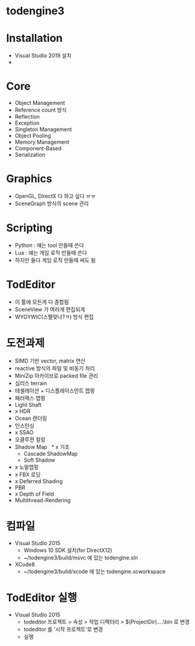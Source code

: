 # todengine3

# Installation
 * Visual Studio 2019 설치
 * 

# Core
 * Object Management
 * Reference count 방식 
 * Reflection
 * Exception
 * Singleton Management
 * Object Pooling
 * Memory Management
 * Component-Based 
 * Serialization
 
# Graphics
 * OpenGL, DirectX 다 하고 싶다 ㅠㅠ
 * SceneGraph 방식의 scene 관리

# Scripting
 * Python : 얘는 tool 만들때 쓴다
 * Lua : 얘는 게임 로직 만들때 쓴다
 * 하지만 둘다 게임 로직 만들때 써도 됨
 
# TodEditor
 * 이 툴에 모든게 다 종합됨
 * SceneView 가 여러개 편집되게
 * WYGYWIC(스펠맞나?ㅋ) 방식 편집
 
# 도전과제
 * SIMD 기반 vector, matrix 연산
 * reactive 방식의 파일 및 비동기 처리
 * MiniZip 아카이브로 packed file 관리
 * 심리스 terrain
 * 테셀레이션 + 디스플레이스먼트 맵핑
 * 패러랙스 맵핑
 * Light Shaft
 * x HDR
 * Ocean 렌더링
 * 인스턴싱
 * x SSAO
 * 오클루젼 컬링
 * Shadow Map
   * x 기초 
   * Cascade ShadowMap
   * Soft Shadow
 * x 노말맵핑
 * x FBX 로딩
 * x Deferred Shading
 * PBR
 * x Depth of Field
 * Multithread-Rendering
 
 # 컴파일
  * Visual Studio 2015
    * Windows 10 SDK 설치(for DirectX12)
    * ~/todengine3/build/msvc 에 있는 todengine.sln
  * XCode8
    * ~/todengine3/build/xcode 에 있는 todengine.xcworkspace

 # TodEditor 실행
  * Visual Studio 2015
    * todeditor 프로젝트 > 속성 > 작업 디렉터리 > $(ProjectDir)..\..\bin 로 변경
    * todeditor 를 '시작 프로젝트'로 변경
    * 실행



